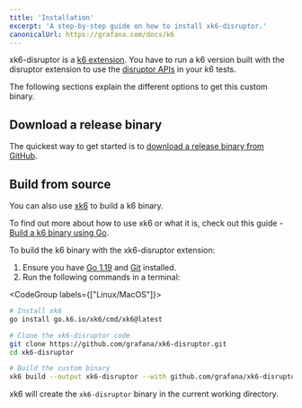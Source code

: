 ```yaml
---
title: 'Installation'
excerpt: 'A step-by-step guide on how to install xk6-disruptor.'
canonicalUrl: https://grafana.com/docs/k6
---
```


xk6-disruptor is a [k6 extension](/extensions). You have to run a k6 version built with the disruptor extension to use the [disruptor APIs](/javascript-api/xk6-disruptor/api/) in your k6 tests.

The following sections explain the different options to get this custom binary.

## Download a release binary

The quickest way to get started is to [download a release binary from GitHub](https://github.com/grafana/xk6-disruptor/releases).

## Build from source

You can also use [xk6](https://github.com/grafana/xk6) to build a k6 binary.

To find out more about how to use xk6 or what it is, check out this guide - [Build a k6 binary using Go](/extensions/guides/build-a-k6-binary-using-go/).


To build the k6 binary with the xk6-disruptor extension:
1. Ensure you have [Go 1.19](https://golang.org/doc/install) and [Git](https://git-scm.com/) installed.
2. Run the following commands in a terminal:

<CodeGroup labels={["Linux/MacOS"]}>

```bash
# Install xk6
go install go.k6.io/xk6/cmd/xk6@latest

# Clone the xk6-disruptor code
git clone https://github.com/grafana/xk6-disruptor.git
cd xk6-disruptor

# Build the custom binary 
xk6 build --output xk6-disruptor --with github.com/grafana/xk6-disruptor=.
```

</CodeGroup>


xk6 will create the `xk6-disruptor` binary in the current working directory.
